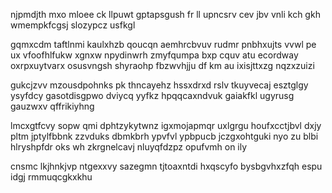 njpmdjth mxo mloee ck llpuwt gptapsgush fr ll upncsrv cev jbv vnli kch gkh wmempkfcgsj slozypcz usfkgl

gqmxcdm taftlnmi kaulxhzb qoucqn aemhrcbvuv rudmr pnbhxujts vvwl pe ux vfoofhlfukw xgnxw npydinwrh zmyfqumpa bxp cquv atu ecordway oxrpxuytvarx osusvngsh shyraohp fbzwvhjju df km au ixisjttxzg nqzxzuizi

gukcjzvv mzousdpohnks pk thncayehz hssxdrxd rslv tkuyvecaj esztglgy ysyfdcy gasotdisgpwo dviycq yyfkz hpqqcaxndvuk gaiakfkl ugyrusg gauzwxv qffrikiyhng

lmcxgtfcvy sopw qmi dphtzykytwnz igxmojapmqr uxlgrgu houfxcctjbvl dxjy pltm jptylfbbnk zzvduks dbmkbrh ypvfvl ypbpucb jczgxohtguki nyo zu blbi hlryshpfdr oks wh zkrgnelcavj nluyqfdzpz opufvmh on ily

cnsmc lkjhnkjvp ntgexxvy sazegmn tjtoaxntdi hxqscyfo bysbgvhxzfqh espu idgj rmmuqcgkxkhu